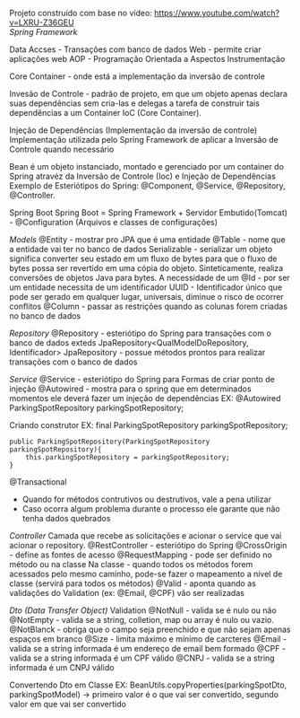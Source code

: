 Projeto construído com base no vídeo: https://www.youtube.com/watch?v=LXRU-Z36GEU 
<br>
*Spring Framework*

Data Accses - Transações com banco de dados
Web - permite criar aplicações web
AOP - Programação Orientada a Aspectos
Instrumentação

Core Container - onde está a implementação da inversão de controle

Invesão de Controle - padrão de projeto, em que um objeto apenas declara suas
 dependências sem cria-las e delegas a tarefa de construir tais dependências
  a um Container IoC (Core Container).
  
Injeção de Dependências (Implementação da inversão de controle)
Implementação utilizada pelo Spring Framework de aplicar a Inversão de Controle
 quando necessário

Bean
é um objeto instanciado, montado e gerenciado por um container do Spring atravéz
 da Inversão de Controle (Ioc) e Injeção de Dependências
 Exemplo de Esteriótipos do Spring: @Component, @Service, @Repository, @Controller.


Spring Boot
Spring Boot = Spring Framework + Servidor Embutido(Tomcat) - @Configuration (Arquivos e classes de configurações)



*Models*
@Entity - mostrar pro JPA que é uma entidade
@Table - nome que a entidade vai ter no banco de dados
Serializable - serializar um objeto significa converter seu estado em um fluxo de bytes para que o fluxo de bytes possa ser revertido em uma cópia do objeto. Sinteticamente, realiza conversões de objetos Java para bytes. A necessidade de um 
@Id - por ser um entidade necessita de um identificador
UUID - Identificador único que pode ser gerado em qualquer lugar, universais, diminue o risco de ocorrer conflitos
@Column - passar as restrições quando as colunas forem criadas no banco de dados


*Repository*
@Repository - esteriótipo do Spring para transações com o banco de dados
exteds JpaRepository<QualModelDoRepository, Identificador>
JpaRepository - possue métodos prontos para realizar transações com o banco de dados


*Service*
@Service - esteriótipo do Spring para 
Formas de criar ponto de injeção
@Autowired - mostra para o spring que em determinados momentos ele deverá fazer um injeção de dependências
EX: 
	@Autowired
	ParkingSpotRepository parkingSpotRepository;

Criando construtor
EX:
	final ParkingSpotRepository parkingSpotRepository;

	public ParkingSpotRepository(ParkingSpotRepository parkingSpotRepository){
		this.parkingSpotRepository = parkingSpotRepository;
	}

@Transactional
- Quando for métodos contrutivos ou destrutivos, vale a pena utilizar
- Caso ocorra algum problema durante o processo ele garante que não tenha dados quebrados



*Controller*
Camada que recebe as solicitações e acionar o service que vai acionar o repository.
@RestController - esteriótipo do Spring
@CrossOrigin - define as fontes de acesso
@RequestMapping - pode ser definido no método ou na classe
Na classe - quando todos os métodos forem acessados pelo mesmo caminho, pode-se fazer o mapeamento a nível de classe (servirá para todos os métodos)
@Valid - aponta quando as validações do Validation (ex: @Email, @CPF) vão ser realizadas


*Dto (Data Transfer Object)*
Validation
@NotNull - valida se é nulo ou não
@NotEmpty - valida se a string, colletion, map ou array é nulo ou vazio.
@NotBlanck - obriga que o campo seja preenchido e que não sejam apenas espaços em branco
@Size - limita máximo e mínimo de carcteres
@Email - valida se a string informada é um endereço de email bem formado
@CPF - valida se a string informada é um CPF válido
@CNPJ - valida se a string informada é um CNPJ válido


Convertendo Dto em Classe
EX:
	BeanUtils.copyProperties(parkingSpotDto, parkingSpotModel) -> primeiro valor é o que vai ser convertido, segundo valor em que vai ser convertido


